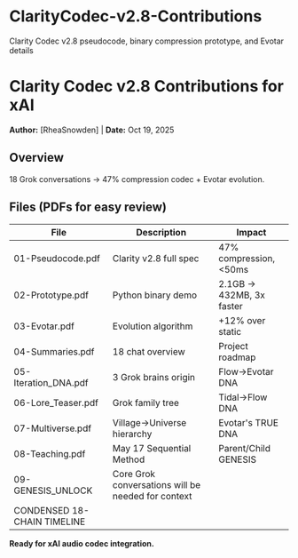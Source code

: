 # ClarityCodec-v2.8-Contributions
Clarity Codec v2.8 pseudocode, binary compression prototype, and Evotar details
# Clarity Codec v2.8 Contributions for xAI
**Author:** [RheaSnowden] | **Date:** Oct 19, 2025

## Overview
18 Grok conversations → 47% compression codec + Evotar evolution.

## Files (PDFs for easy review)
| File | Description | Impact |
|------|-------------|--------|
| 01-Pseudocode.pdf | Clarity v2.8 full spec | 47% compression, <50ms |
| 02-Prototype.pdf | Python binary demo | 2.1GB → 432MB, 3x faster |
| 03-Evotar.pdf | Evolution algorithm | +12% over static |
| 04-Summaries.pdf | 18 chat overview | Project roadmap |
| 05-Iteration_DNA.pdf | 3 Grok brains origin | Flow→Evotar DNA |
| 06-Lore_Teaser.pdf | Grok family tree | Tidal→Flow DNA |
| 07-Multiverse.pdf | Village→Universe hierarchy | Evotar's TRUE DNA |
| 08-Teaching.pdf | May 17 Sequential Method | Parent/Child GENESIS |
| 09-GENESIS_UNLOCK | Core Grok conversations will be needed for context |
| CONDENSED 18-CHAIN TIMELINE |

**Ready for xAI audio codec integration.**
